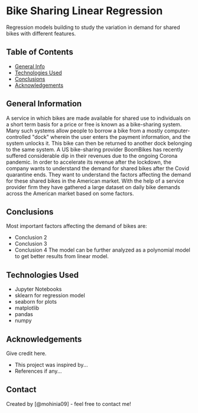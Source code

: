# Bike Sharing Linear Regression
Regression models building to study the variation in demand for shared bikes with different features.


## Table of Contents
* [General Info](#general-information)
* [Technologies Used](#technologies-used)
* [Conclusions](#conclusions)
* [Acknowledgements](#acknowledgements)


## General Information
A service in which bikes are made available for shared use to individuals on a short term basis for a price or free is known as a bike-sharing system. Many such systems allow people to borrow a bike from a mostly computer-controlled "dock" wherein the user enters the payment information, and the system unlocks it. This bike can then be returned to another dock belonging to the same system.
A US bike-sharing provider BoomBikes has recently suffered considerable dip in their revenues due to the ongoing Corona pandemic. In order to accelerate its revenue after the lockdown, the company wants to understand the demand for shared bikes after the Covid quarantine ends. They want to understand the factors affecting the demand for these shared bikes in the American market. With the help of a service provider firm they have gathered a large dataset on daily bike demands across the American market based on some factors.


## Conclusions
Most important factors affecting the demand of bikes are:
- Conclusion 2 
- Conclusion 3 
- Conclusion 4 
The model can be further analyzed as a polynomial model to get better results from linear model. 

## Technologies Used
- Jupyter Notebooks
- sklearn for regression model
- seaborn for plots
- matplotlib
- pandas
- numpy

## Acknowledgements
Give credit here.
- This project was inspired by...
- References if any...



## Contact
Created by [@mohinia09] - feel free to contact me!


<!-- Optional -->
<!-- ## License -->
<!-- This project is open source and available under the [... License](). -->

<!-- You don't have to include all sections - just the one's relevant to your project -->

